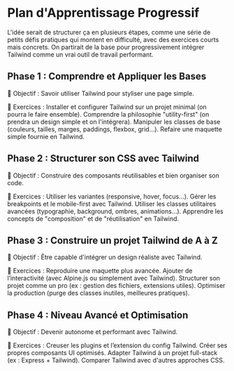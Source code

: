 # Plan d'Apprentissage Progressif

L'idée serait de structurer ça en plusieurs étapes, comme une série de petits défis pratiques qui montent en difficulté, avec des exercices courts mais concrets. On partirait de la base pour progressivement intégrer Tailwind comme un vrai outil de travail performant.

## Phase 1 : Comprendre et Appliquer les Bases

🏁 Objectif : Savoir utiliser Tailwind pour styliser une page simple.

📌 Exercices :
Installer et configurer Tailwind sur un projet minimal (on pourra le faire ensemble).
Comprendre la philosophie "utility-first" (on prendra un design simple et on l'intégrera).
Manipuler les classes de base (couleurs, tailles, marges, paddings, flexbox, grid…).
Refaire une maquette simple fournie en Tailwind.

## Phase 2 : Structurer son CSS avec Tailwind

🏁 Objectif : Construire des composants réutilisables et bien organiser son code.

📌 Exercices :
Utiliser les variantes (responsive, hover, focus…).
Gérer les breakpoints et le mobile-first avec Tailwind.
Utiliser les classes utilitaires avancées (typographie, background, ombres, animations…).
Apprendre les concepts de "composition" et de "réutilisation" en Tailwind.

## Phase 3 : Construire un projet Tailwind de A à Z

🏁 Objectif : Être capable d'intégrer un design réaliste avec Tailwind.

📌 Exercices :
Reproduire une maquette plus avancée.
Ajouter de l’interactivité (avec Alpine.js ou simplement avec Tailwind).
Structurer son projet comme un pro (ex : gestion des fichiers, extensions utiles).
Optimiser la production (purge des classes inutiles, meilleures pratiques).

## Phase 4 : Niveau Avancé et Optimisation

🏁 Objectif : Devenir autonome et performant avec Tailwind.

📌 Exercices :
Creuser les plugins et l’extension du config Tailwind.
Créer ses propres composants UI optimisés.
Adapter Tailwind à un projet full-stack (ex : Express + Tailwind).
Comparer Tailwind avec d'autres approches CSS.

